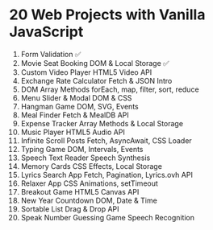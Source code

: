 # 20 Web Projects with Vanilla JavaScript

1.  Form Validation ✅
2.  Movie Seat Booking DOM & Local Storage ✅
3.  Custom Video Player HTML5 Video API
4.  Exchange Rate Calculator Fetch & JSON Intro
5.  DOM Array Methods forEach, map, filter, sort, reduce
6.  Menu Slider & Modal DOM & CSS
7.  Hangman Game DOM, SVG, Events
8.  Meal Finder Fetch & MealDB API
9.  Expense Tracker Array Methods & Local Storage
10. Music Player HTML5 Audio API
11. Infinite Scroll Posts Fetch, AsyncAwait, CSS Loader
12. Typing Game DOM, Intervals, Events
13. Speech Text Reader Speech Synthesis
14. Memory Cards CSS Effects, Local Storage
15. Lyrics Search App Fetch, Pagination, Lyrics.ovh API
16. Relaxer App CSS Animations, setTimeout
17. Breakout Game HTML5 Canvas API
18. New Year Countdown DOM, Date & Time
19. Sortable List Drag & Drop API
20. Speak Number Guessing Game Speech Recognition
